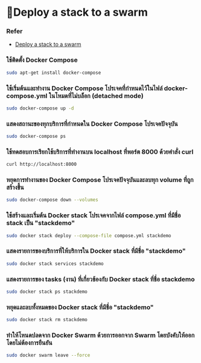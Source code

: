 # 🚩Deploy a stack to a swarm
  ### Refer 
  - [Deploy a stack to a swarm](https://docs.docker.com/engine/swarm/stack-deploy/)
  ### ใช้ติดตั้ง Docker Compose
  ```sh
  sudo apt-get install docker-compose
  ```
  ### ใช้เริ่มต้นและทำงาน Docker Compose โปรเจคที่กำหนดไว้ในไฟล์ docker-compose.yml ในโหมดที่ไม่บล็อก (detached mode)
  ```sh
  sudo docker-compose up -d
  ```
  ### แสดงสถานะของทุกบริการที่กำหนดใน Docker Compose โปรเจคปัจจุบัน
  ```sh
  sudo docker-compose ps
  ```
  ### ใช้ทดสอบการเรียกใช้บริการที่ทำงานบน localhost ที่พอร์ต 8000 ด้วยคำสั่ง curl
  ```sh
  curl http://localhost:8000
  ```
  ### หยุดการทำงานของ Docker Compose โปรเจคปัจจุบันและลบทุก volume ที่ถูกสร้างขึ้น
  ```sh
  sudo docker-compose down --volumes
  ```
  ### ใช้สร้างและเริ่มต้น Docker stack โปรเจคจากไฟล์ compose.yml ที่มีชื่อ stack เป็น "stackdemo"
  ```sh
  sudo docker stack deploy --compose-file compose.yml stackdemo
  ```
  ### แสดงรายการของบริการที่ให้บริการใน Docker stack ที่มีชื่อ "stackdemo"
  ```sh
  sudo docker stack services stackdemo
  ```
  ### แสดงรายการของ tasks (งาน) ที่เกี่ยวข้องกับ Docker stack ที่ชื่อ stackdemo
  ```sh
  sudo docker stack ps stackdemo
  ```
  ### หยุดและลบทั้งหมดของ Docker stack ที่มีชื่อ "stackdemo"
  ```sh
  sudo docker stack rm stackdemo
  ```
  ### ทำให้โหนดปลดจาก Docker Swarm ด้วยการออกจาก Swarm โดยบังคับให้ออกโดยไม่ต้องการยืนยัน
  ```sh
  sudo docker swarm leave --force
  ```
